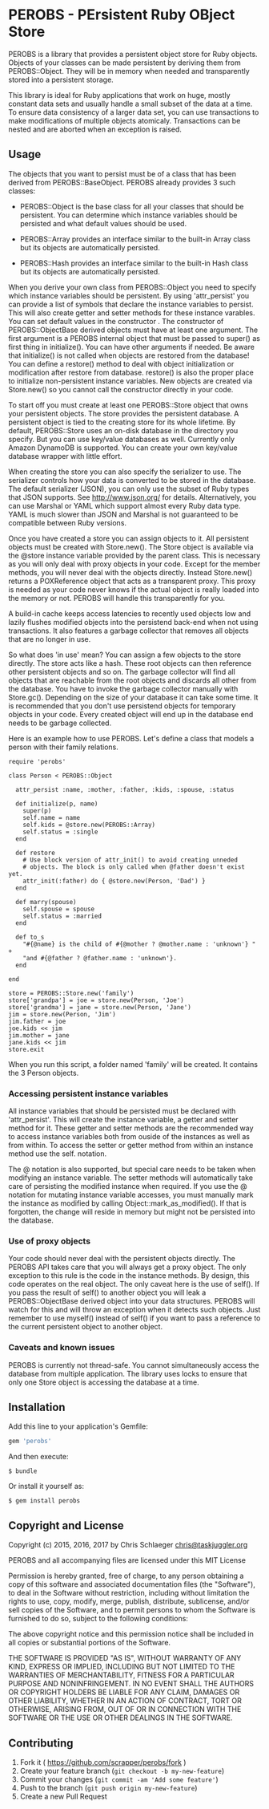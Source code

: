 # PEROBS - PErsistent Ruby OBject Store

PEROBS is a library that provides a persistent object store for Ruby
objects. Objects of your classes can be made persistent by deriving
them from PEROBS::Object. They will be in memory when needed and
transparently stored into a persistent storage.

This library is ideal for Ruby applications that work on huge, mostly
constant data sets and usually handle a small subset of the data at a
time. To ensure data consistency of a larger data set, you can use
transactions to make modifications of multiple objects atomicaly.
Transactions can be nested and are aborted when an exception is
raised.

## Usage

The objects that you want to persist must be of a class that has been
derived from PEROBS::BaseObject. PEROBS already provides 3 such
classes:

* PEROBS::Object is the base class for all your classes that should be
  persistent. You can determine which instance variables should be
  persisted and what default values should be used.

* PEROBS::Array provides an interface similar to the built-in Array class
  but its objects are automatically persisted.

* PEROBS::Hash provides an interface similar to the built-in Hash
  class but its objects are automatically persisted.

When you derive your own class from PEROBS::Object you need to
specify which instance variables should be persistent. By using
'attr_persist' you can provide a list of symbols that declare the instance
variables to persist. This will also create getter and setter methods
for these instance varables.  You can set default values in the
constructor . The constructor of PEROBS::ObjectBase derived objects
must have at least one argument. The first argument is a PEROBS
internal object that must be passed to super() as first thing in
initialize(). You can have other arguments if needed. Be aware that
initialize() is not called when objects are restored from the
database! You can define a restore() method to deal with object
initialization or modification after restore from database. restore()
is also the proper place to initialize non-persistent instance
variables.  New objects are created via Store.new() so you cannot call
the constructor directly in your code.

To start off you must create at least one PEROBS::Store object that
owns your persistent objects. The store provides the persistent
database. A persistent object is tied to the creating store for its
whole lifetime. By default, PEROBS::Store uses an on-disk database in the
directory you specify. But you can use key/value databases as well.
Currently only Amazon DynamoDB is supported. You can create your own
key/value database wrapper with little effort.

When creating the store you can also specify the serializer to use.
The serializer controls how your data is converted to be stored in the
database.  The default serializer (JSON), you can only use the subset
of Ruby types that JSON supports. See http://www.json.org/ for
details. Alternatively, you can use Marshal or YAML which support
almost every Ruby data type. YAML is much slower than JSON and Marshal
is not guaranteed to be compatible between Ruby versions.

Once you have created a store you can assign objects to it. All
persistent objects must be created with Store.new(). The Store object
is available via the @store instance variable provided by the parent
class. This is necessary as you will only deal with proxy objects in
your code.  Except for the member methods, you will never deal with
the objects directly. Instead Store.new() returns a POXReference
object that acts as a transparent proxy. This proxy is needed as your
code never knows if the actual object is really loaded into the memory
or not. PEROBS will handle this transparently for you.

A build-in cache keeps access latencies to recently used objects low
and lazily flushes modified objects into the persistend back-end when
not using transactions.  It also features a garbage collector that
removes all objects that are no longer in use. 

So what does 'in use' mean? You can assign a few objects to the store
directly. The store acts like a hash. These root objects can then
reference other persistent objects and so on. The garbage collector
will find all objects that are reachable from the root objects and
discards all other from the database. You have to invoke the garbage
collector manually with Store.gc(). Depending on the size of your
database it can take some time. It is recommended that you don't use
persistend objects for temporary objects in your code. Every created
object will end up in the database end needs to be garbage collected.

Here is an example how to use PEROBS. Let's define a class that models
a person with their family relations.

```
require 'perobs'

class Person < PEROBS::Object

  attr_persist :name, :mother, :father, :kids, :spouse, :status

  def initialize(p, name)
    super(p)
    self.name = name
    self.kids = @store.new(PEROBS::Array)
    self.status = :single
  end

  def restore
    # Use block version of attr_init() to avoid creating unneded
    # objects. The block is only called when @father doesn't exist yet.
    attr_init(:father) do { @store.new(Person, 'Dad') }
  end

  def marry(spouse)
    self.spouse = spouse
    self.status = :married
  end

  def to_s
    "#{@name} is the child of #{@mother ? @mother.name : 'unknown'} " +
    "and #{@father ? @father.name : 'unknown'}.
  end

end

store = PEROBS::Store.new('family')
store['grandpa'] = joe = store.new(Person, 'Joe')
store['grandma'] = jane = store.new(Person, 'Jane')
jim = store.new(Person, 'Jim')
jim.father = joe
joe.kids << jim
jim.mother = jane
jane.kids << jim
store.exit
```

When you run this script, a folder named 'family' will be created. It
contains the 3 Person objects.

### Accessing persistent instance variables

All instance variables that should be persisted must be declared with
'attr_persist'. This will create the instance variable, a getter and setter
method for it. These getter and setter methods are the recommended way
to access instance variables both from ouside of the instances as well
as from within. To access the setter or getter method from within an
instance method use the self.<variable> notation.

The @<variable> notation is also supported, but special care needs to
be taken when modifying an instance variable. The setter methods will
automatically take care of persisting the modified instance when
required. If you use the @ notation for mutating instance variable
accesses, you must manually mark the instance as modified by calling
Object::mark_as_modified(). If that is forgotten, the change will
reside in memory but might not be persisted into the database.

### Use of proxy objects

Your code should never deal with the persistent objects directly. The
PEROBS API takes care that you will always get a proxy object. The
only exception to this rule is the code in the instance methods. By
design, this code operates on the real object. The only caveat here is
the use of self(). If you pass the result of self() to another object
you will leak a PEROBS::ObjectBase derived object into your data
structures.  PEROBS will watch for this and will throw an exception
when it detects such objects. Just remember to use myself() instead of
self() if you want to pass a reference to the current persistent
object to another object.

### Caveats and known issues

PEROBS is currently not thread-safe. You cannot simultaneously access
the database from multiple application. The library uses locks to
ensure that only one Store object is accessing the database at a time.

## Installation

Add this line to your application's Gemfile:

```ruby
gem 'perobs'
```

And then execute:

    $ bundle

Or install it yourself as:

    $ gem install perobs

## Copyright and License

Copyright (c) 2015, 2016, 2017 by Chris Schlaeger <chris@taskjuggler.org>

PEROBS and all accompanying files are licensed under this MIT License

Permission is hereby granted, free of charge, to any person obtaining
a copy of this software and associated documentation files (the
"Software"), to deal in the Software without restriction, including
without limitation the rights to use, copy, modify, merge, publish,
distribute, sublicense, and/or sell copies of the Software, and to
permit persons to whom the Software is furnished to do so, subject to
the following conditions:

The above copyright notice and this permission notice shall be
included in all copies or substantial portions of the Software.

THE SOFTWARE IS PROVIDED "AS IS", WITHOUT WARRANTY OF ANY KIND,
EXPRESS OR IMPLIED, INCLUDING BUT NOT LIMITED TO THE WARRANTIES OF
MERCHANTABILITY, FITNESS FOR A PARTICULAR PURPOSE AND
NONINFRINGEMENT. IN NO EVENT SHALL THE AUTHORS OR COPYRIGHT HOLDERS BE
LIABLE FOR ANY CLAIM, DAMAGES OR OTHER LIABILITY, WHETHER IN AN ACTION
OF CONTRACT, TORT OR OTHERWISE, ARISING FROM, OUT OF OR IN CONNECTION
WITH THE SOFTWARE OR THE USE OR OTHER DEALINGS IN THE SOFTWARE.

## Contributing

1. Fork it ( https://github.com/scrapper/perobs/fork )
2. Create your feature branch (`git checkout -b my-new-feature`)
3. Commit your changes (`git commit -am 'Add some feature'`)
4. Push to the branch (`git push origin my-new-feature`)
5. Create a new Pull Request

